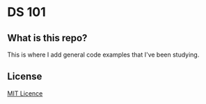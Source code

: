 # DS 101

<h2>What is this repo?</h2>

This is where I add general code examples that I've been studying.  

## License

[MIT Licence](LICENSE)
